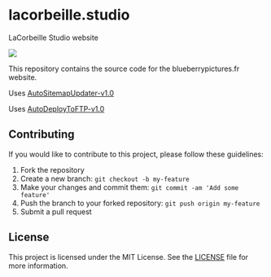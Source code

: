 # lacorbeille.studio
LaCorbeille Studio website

<a href="https://skillicons.dev">
    <img src="https://skillicons.dev/icons?i=html,css,php,mysql,js,svg,git,github,githubactions,vscode"/>
</a>

This repository contains the source code for the blueberrypictures.fr website.

Uses [AutoSitemapUpdater-v1.0](https://github.com/NoaSecond/AutoSitemapUpdater)

Uses [AutoDeployToFTP-v1.0](https://github.com/NoaSecond/AutoDeployToFTP)

## Contributing

If you would like to contribute to this project, please follow these guidelines:

1. Fork the repository
2. Create a new branch: `git checkout -b my-feature`
3. Make your changes and commit them: `git commit -am 'Add some feature'`
4. Push the branch to your forked repository: `git push origin my-feature`
5. Submit a pull request

## License

This project is licensed under the MIT License. See the [LICENSE](LICENSE) file for more information.
